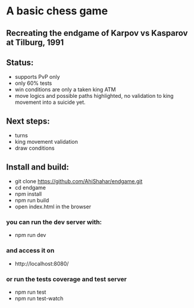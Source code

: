 # A basic chess game

## Recreating the endgame of Karpov vs Kasparov at Tilburg, 1991

## Status:

- supports PvP only
- only 60% tests
- win conditions are only a taken king ATM
- move logics and possible paths highlighted, no validation to king movement into a suicide yet.

## Next steps:

- turns
- king movement validation
- draw conditions

## Install and build:

- git clone https://github.com/AhiShahar/endgame.git
- cd endgame
- npm install
- npm run build
- open index.html in the browser

### you can run the dev server with:

- npm run dev

### and access it on

- http://localhost:8080/

### or run the tests coverage and test server

- npm run test
- npm run test-watch
